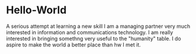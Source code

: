# Hello-World
A serious attempt at learning a new skill
I am a managing partner very much interested in information and communications technology. 
I am really interested in bringing somethng very useful to the "humanity" table. I do aspire to make the world a better place than hw I met it.
